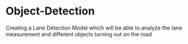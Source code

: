 # Object-Detection
Creating a Lane Detection Model which will be able to analyze the lane measurement and different objects turning out on the road
